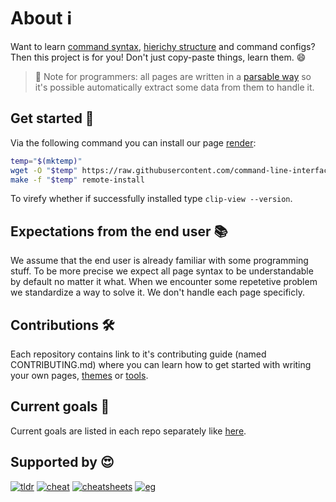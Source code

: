# About :information_source:

Want to learn [command syntax](https://github.com/command-line-interface-pages/cli-pages), [hierichy structure](https://github.com/command-line-interface-pages/directory-pages) and command configs? Then this
project is for you! Don't just copy-paste things, learn them. :smile:

> :bell: Note for programmers: all pages are written in a [parsable way](https://github.com/command-line-interface-pages/syntax/blob/main/base.md) so
> it's possible automatically extract some data from them to handle it.

## Get started :flashlight:

Via the following command you can install our page [render](https://github.com/command-line-interface-pages/v2-tooling/tree/main/clip-view):

```sh
temp="$(mktemp)"
wget -O "$temp" https://raw.githubusercontent.com/command-line-interface-pages/v2-tooling/main/clip-view/makefile
make -f "$temp" remote-install
```

To virefy whether if successfully installed type `clip-view --version`.

## Expectations from the end user :books:

We assume that the end user is already familiar with some programming stuff. To
be more precise we expect all page syntax to be understandable by default no
matter it what. When we encounter some repetetive problem we standardize a way
to solve it. We don't handle each page specificly.

## Contributions :hammer_and_wrench:

Each repository contains link to it's contributing guide (named CONTRIBUTING.md)
where you can learn how to get started with writing your own pages, [themes](https://github.com/command-line-interface-pages/themes)
or [tools](https://github.com/command-line-interface-pages/v2-tooling).

## Current goals :checkered_flag:

Current goals are listed in each repo separately like [here](https://github.com/command-line-interface-pages/cli-pages#current-goals-checkered_flag).

## Supported by :heart_eyes:

[![tldr](https://img.shields.io/badge/TlDr-a32236?labelColor=ed425c&style=flat-square)](https://github.com/tldr-pages/tldr/pull/9845)
[![cheat](https://img.shields.io/badge/Cheat-a32236?labelColor=ed425c&style=flat-square)](https://github.com/cheat/cheatsheets/pull/226)
[![cheatsheets](https://img.shields.io/badge/Cheatsheets-a32236?labelColor=ed425c&style=flat-square)](https://github.com/rstacruz/cheatsheets/pull/1953)
[![eg](https://img.shields.io/badge/Eg-a32236?labelColor=ed425c&style=flat-square)](https://github.com/srsudar/eg/pull/97)
